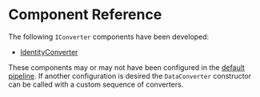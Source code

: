 # Component Reference

The following `IConverter` components have been developed:

* [IdentityConverter](identity.md)

These components may or may not have been configured in the [default pipeline](pipeline.md). If another configuration is desired the `DataConverter` constructor can be called with a custom sequence of converters.

